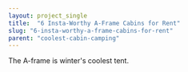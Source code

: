 ```yaml
---
layout: project_single
title:  "6 Insta-Worthy A-Frame Cabins for Rent"
slug: "6-insta-worthy-a-frame-cabins-for-rent"
parent: "coolest-cabin-camping"
---
```

The A-frame is winter's coolest tent.